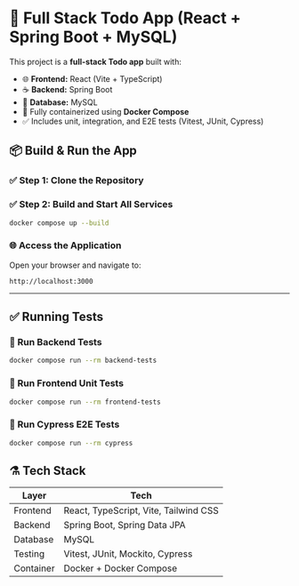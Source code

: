 # 📝 Full Stack Todo App (React + Spring Boot + MySQL)

This project is a **full-stack Todo app** built with:

- 🌐 **Frontend:** React (Vite + TypeScript)
- ☕ **Backend:** Spring Boot
- 🐬 **Database:** MySQL
- 🐳 Fully containerized using **Docker Compose**
- ✅ Includes unit, integration, and E2E tests (Vitest, JUnit, Cypress)

## 📦 Build & Run the App

### ✅ Step 1: Clone the Repository

### ✅ Step 2: Build and Start All Services
```bash
docker compose up --build
```

### 🌐 Access the Application
Open your browser and navigate to:
```
http://localhost:3000
```

---

## ✅ Running Tests

### 🧪 Run Backend Tests
```bash
docker compose run --rm backend-tests
```

### 🧪 Run Frontend Unit Tests
```bash
docker compose run --rm frontend-tests
```

### 🧪 Run Cypress E2E Tests
```bash
docker compose run --rm cypress
```


## ⚗️ Tech Stack

| Layer      | Tech                                      |
|------------|-------------------------------------------|
| Frontend   | React, TypeScript, Vite, Tailwind CSS     |
| Backend    | Spring Boot, Spring Data JPA              |
| Database   | MySQL                                     |
| Testing    | Vitest, JUnit, Mockito, Cypress           |
| Container  | Docker + Docker Compose                   |
